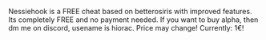 Nessiehook is a FREE cheat based on betterosiris with improved features.
Its completely FREE and no payment needed.
If you want to buy alpha, then dm me on discord, usename is hiorac.
Price may change! Currently: 1€!
